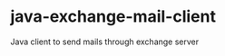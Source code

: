 java-exchange-mail-client
=========================

Java client to send mails through exchange server
